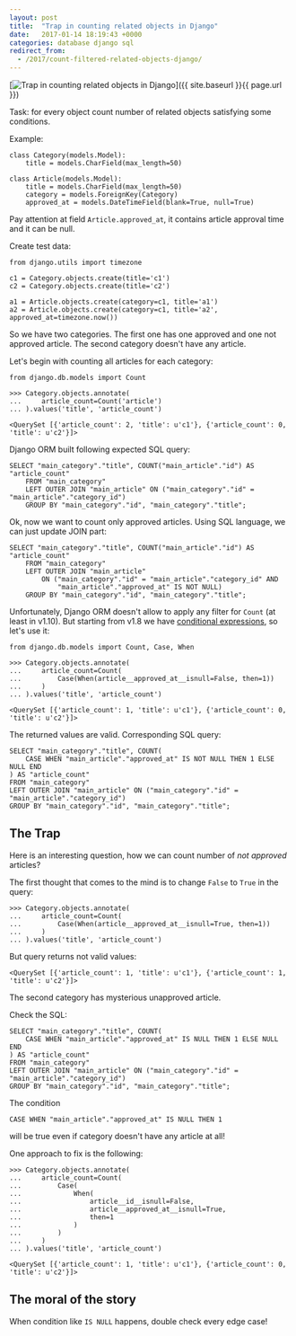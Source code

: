 ```yaml
---
layout: post
title:  "Trap in counting related objects in Django"
date:   2017-01-14 18:19:43 +0000
categories: database django sql
redirect_from:
  - /2017/count-filtered-related-objects-django/
---
```


[![Trap in counting related objects in Django](https://img-fotki.yandex.ru/get/172931/85893628.c6b/0_1f68eb_c4171bf7_L.png
 "Trap in counting related objects in Django")]({{ site.baseurl }}{{ page.url }})

Task: for every object count number of related objects satisfying some conditions.

<!--more-->

Example:

    class Category(models.Model):
        title = models.CharField(max_length=50)

    class Article(models.Model):
        title = models.CharField(max_length=50)
        category = models.ForeignKey(Category)
        approved_at = models.DateTimeField(blank=True, null=True)

Pay attention at field `Article.approved_at`, it contains article approval time and it can be null.

Create test data:

    from django.utils import timezone

    c1 = Category.objects.create(title='c1')
    c2 = Category.objects.create(title='c2')

    a1 = Article.objects.create(category=c1, title='a1')
    a2 = Article.objects.create(category=c1, title='a2', approved_at=timezone.now())

So we have two categories. The first one has one approved and one not approved article. The second category doesn't have any article.

Let's begin with counting all articles for each category:

    from django.db.models import Count
    
    >>> Category.objects.annotate(
    ...     article_count=Count('article')
    ... ).values('title', 'article_count')

    <QuerySet [{'article_count': 2, 'title': u'c1'}, {'article_count': 0, 'title': u'c2'}]>

Django ORM built following expected SQL query:

    SELECT "main_category"."title", COUNT("main_article"."id") AS "article_count"
        FROM "main_category"
        LEFT OUTER JOIN "main_article" ON ("main_category"."id" = "main_article"."category_id")
        GROUP BY "main_category"."id", "main_category"."title";

Ok, now we want to count only approved articles. Using SQL language, we can just update JOIN part:

    SELECT "main_category"."title", COUNT("main_article"."id") AS "article_count"
        FROM "main_category"
        LEFT OUTER JOIN "main_article" 
            ON ("main_category"."id" = "main_article"."category_id" AND
                "main_article"."approved_at" IS NOT NULL)
        GROUP BY "main_category"."id", "main_category"."title";

Unfortunately, Django ORM doesn't allow to apply any filter for `Count` (at least in v1.10). But starting from v1.8 we have [conditional expressions](https://docs.djangoproject.com/en/dev/ref/models/conditional-expressions/), so let's use it:

    from django.db.models import Count, Case, When

    >>> Category.objects.annotate(
    ...     article_count=Count(
    ...         Case(When(article__approved_at__isnull=False, then=1))
    ...     )
    ... ).values('title', 'article_count')

    <QuerySet [{'article_count': 1, 'title': u'c1'}, {'article_count': 0, 'title': u'c2'}]>

The returned values are valid. Corresponding SQL query:

    SELECT "main_category"."title", COUNT(
        CASE WHEN "main_article"."approved_at" IS NOT NULL THEN 1 ELSE NULL END
    ) AS "article_count"
    FROM "main_category"
    LEFT OUTER JOIN "main_article" ON ("main_category"."id" = "main_article"."category_id")
    GROUP BY "main_category"."id", "main_category"."title";

## The Trap

Here is an interesting question, how we can count number of *not approved* articles?

The first thought that comes to the mind is to change `False` to `True` in the query:

    >>> Category.objects.annotate(
    ...     article_count=Count(
    ...         Case(When(article__approved_at__isnull=True, then=1))
    ...     )
    ... ).values('title', 'article_count')

But query returns not valid values:

    <QuerySet [{'article_count': 1, 'title': u'c1'}, {'article_count': 1, 'title': u'c2'}]>

The second category has mysterious unapproved article.

Check the SQL:

    SELECT "main_category"."title", COUNT(
        CASE WHEN "main_article"."approved_at" IS NULL THEN 1 ELSE NULL END
    ) AS "article_count"
    FROM "main_category"
    LEFT OUTER JOIN "main_article" ON ("main_category"."id" = "main_article"."category_id")
    GROUP BY "main_category"."id", "main_category"."title";

The condition

    CASE WHEN "main_article"."approved_at" IS NULL THEN 1

will be true even if category doesn't have any article at all!

One approach to fix is the following:

    >>> Category.objects.annotate(
    ...     article_count=Count(
    ...         Case(
    ...             When(
    ...                 article__id__isnull=False,
    ...                 article__approved_at__isnull=True,
    ...                 then=1
    ...             )
    ...         )
    ...     )
    ... ).values('title', 'article_count')

    <QuerySet [{'article_count': 1, 'title': u'c1'}, {'article_count': 0, 'title': u'c2'}]>

## The moral of the story

When condition like `IS NULL` happens, double check every edge case!


